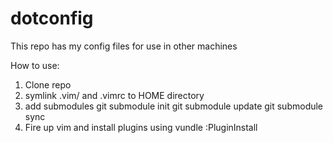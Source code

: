 # dotconfig
This repo has my config files for use in other machines


How to use:
1. Clone repo
2. symlink .vim/ and .vimrc to HOME directory
3. add submodules
    git submodule init
    git submodule update
    git submodule sync
4. Fire up vim and install plugins using vundle
    :PluginInstall
